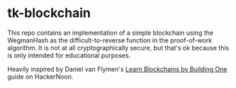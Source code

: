 # tk-blockchain

This repo contains an implementation of a simple blockchain using the WegmanHash as the difficult-to-reverse function in the proof-of-work algorithm. It is not at all cryptographically secure, but that's ok because this is only intended for educational purposes.

Heavily inspired by Daniel van Flymen's [Learn Blockchains by Building One](https://hackernoon.com/learn-blockchains-by-building-one-117428612f46) guide on HackerNoon.

